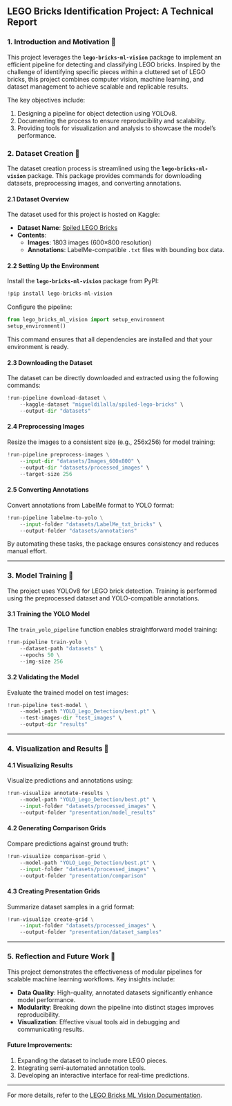 ## LEGO Bricks Identification Project: A Technical Report

### 1. Introduction and Motivation 🌟

This project leverages the **`lego-bricks-ml-vision`** package to implement an efficient pipeline for detecting and classifying LEGO bricks. Inspired by the challenge of identifying specific pieces within a cluttered set of LEGO bricks, this project combines computer vision, machine learning, and dataset management to achieve scalable and replicable results.

The key objectives include:

1. Designing a pipeline for object detection using YOLOv8.
2. Documenting the process to ensure reproducibility and scalability.
3. Providing tools for visualization and analysis to showcase the model’s performance.

### 2. Dataset Creation 📝

The dataset creation process is streamlined using the **`lego-bricks-ml-vision`** package. This package provides commands for downloading datasets, preprocessing images, and converting annotations.

#### 2.1 Dataset Overview 

The dataset used for this project is hosted on Kaggle:
- **Dataset Name**: [Spiled LEGO Bricks](https://www.kaggle.com/datasets/migueldilalla/spiled-lego-bricks)
- **Contents**:
  - **Images**: 1803 images (600×800 resolution)
  - **Annotations**: LabelMe-compatible `.txt` files with bounding box data.

#### 2.2 Setting Up the Environment 

Install the **`lego-bricks-ml-vision`** package from PyPI:

```python
!pip install lego-bricks-ml-vision
```

Configure the pipeline:

```python
from lego_bricks_ml_vision import setup_environment
setup_environment()
```

This command ensures that all dependencies are installed and that your environment is ready.

#### 2.3 Downloading the Dataset 

The dataset can be directly downloaded and extracted using the following commands:

```python
!run-pipeline download-dataset \
    --kaggle-dataset "migueldilalla/spiled-lego-bricks" \
    --output-dir "datasets"
```

#### 2.4 Preprocessing Images 

Resize the images to a consistent size (e.g., 256x256) for model training:

```python
!run-pipeline preprocess-images \
    --input-dir "datasets/Images_600x800" \
    --output-dir "datasets/processed_images" \
    --target-size 256
```

#### 2.5 Converting Annotations 

Convert annotations from LabelMe format to YOLO format:

```python
!run-pipeline labelme-to-yolo \
    --input-folder "datasets/LabelMe_txt_bricks" \
    --output-folder "datasets/annotations"
```

By automating these tasks, the package ensures consistency and reduces manual effort.

---

### 3. Model Training 🧬

The project uses YOLOv8 for LEGO brick detection. Training is performed using the preprocessed dataset and YOLO-compatible annotations.

#### 3.1 Training the YOLO Model

The `train_yolo_pipeline` function enables straightforward model training:

```python
!run-pipeline train-yolo \
    --dataset-path "datasets" \
    --epochs 50 \
    --img-size 256
```

#### 3.2 Validating the Model

Evaluate the trained model on test images:

```python
!run-pipeline test-model \
    --model-path "YOLO_Lego_Detection/best.pt" \
    --test-images-dir "test_images" \
    --output-dir "results"
```

---

### 4. Visualization and Results 🎨

#### 4.1 Visualizing Results

Visualize predictions and annotations using:

```python
!run-visualize annotate-results \
    --model-path "YOLO_Lego_Detection/best.pt" \
    --input-folder "datasets/processed_images" \
    --output-folder "presentation/model_results"
```

#### 4.2 Generating Comparison Grids

Compare predictions against ground truth:

```python
!run-visualize comparison-grid \
    --model-path "YOLO_Lego_Detection/best.pt" \
    --input-folder "datasets/processed_images" \
    --output-folder "presentation/comparison"
```

#### 4.3 Creating Presentation Grids

Summarize dataset samples in a grid format:

```python
!run-visualize create-grid \
    --input-folder "datasets/processed_images" \
    --output-folder "presentation/dataset_samples"
```

---

### 5. Reflection and Future Work 🔄

This project demonstrates the effectiveness of modular pipelines for scalable machine learning workflows. Key insights include:

- **Data Quality**: High-quality, annotated datasets significantly enhance model performance.
- **Modularity**: Breaking down the pipeline into distinct stages improves reproducibility.
- **Visualization**: Effective visual tools aid in debugging and communicating results.

#### Future Improvements:
1. Expanding the dataset to include more LEGO pieces.
2. Integrating semi-automated annotation tools.
3. Developing an interactive interface for real-time predictions.

---

For more details, refer to the [LEGO Bricks ML Vision Documentation](https://github.com/MiguelDiLalla/LEGO_Bricks_ML_Vision).

